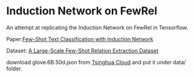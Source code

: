 # Induction Network on FewRel

An attempt at replicating the Induction Network on FewRel in Tensorflow.

Paper:[Few-Shot Text Classification with Induction Network ](https://arxiv.org/abs/1902.10482/)

Dataset: [A Large-Scale Few-Shot Relation Extraction Dataset](https://thunlp.github.io/fewrel.html)

download glove.6B.50d.json from [Tsinghua Cloud](https://cloud.tsinghua.edu.cn/f/b14bf0d3c9e04ead9c0a/?dl=1) and put it under data/ folder.

